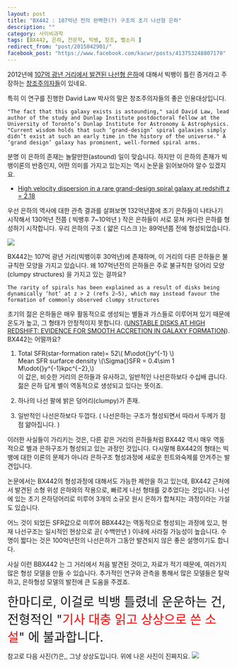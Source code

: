 ```yaml
---
layout: post
title: "BX442 : 107억년 전의 완벽한(?) 구조의 초기 나선형 은하"
description: ""
category: 사이비과학
tags: [BX442, 은하, 천문학, 빅뱅, 창조, 뻘소리 ]
redirect_from: "post/2015042901/"
facebook_post: "https://www.facebook.com/kacwr/posts/413753248807170"
---
```


2012년에 [107억 광년 거리에서 발견된 나선형 은하](http://newsroom.ucla.edu/releases/astronomers-report-the-earliest-236446)에 대해서 빅뱅이 틀린 증거라고 주장하는 [창조주의자들](https://www.youtube.com/all_comments?v=9ekg-xo4LJ4)이 있네요.

특히 이 연구를 진행한 David Law 박사의 말은 창조주의자들의 좋은 인용대상입니다.

	"The fact that this galaxy exists is astounding," said David Law, lead author of the study and Dunlap Institute postdoctoral fellow at the University of Toronto’s Dunlap Institute for Astronomy & Astrophysics. "Current wisdom holds that such ‘grand-design’ spiral galaxies simply didn’t exist at such an early time in the history of the universe." A ‘grand design’ galaxy has prominent, well-formed spiral arms.
    
분명 이 은하의 존재는 놀랄만한(astound) 일이 맞습니다. 하지만 이 은하의 존재가 빅뱅이론의 반증인지, 어떤 의미를 가지고 있는지는 역시 논문을 읽어보아야 알수 있겠지요.

* [High velocity dispersion in a rare grand-design spiral galaxy at redshift z = 2.18](http://www.nature.com/nature/journal/v487/n7407/full/nature11256.html)

우선 은하의 역사에 대한 관측 결과를 살펴보면 132억년쯤에 초기 은하들이 나타나기 시작해서 130억년 전쯤 ( 빅뱅후 7~10억년 ) 작은 은하들이 서로 뭉쳐 커다란 은하를 형성하기 시작합니다. 우리 은하의 구조 ( 얇은 디스크 )는 89억년쯤 전에 형성되었습니다. 


![](http://i.imgur.com/yezvkDv.jpg)

BX442는 107억 광년 거리(빅뱅이후 30억년)에 존재하며, 이 거리의 다른 은하들은 불규칙한 모양을 가지고 있습니다. 왜 107억년전의 은하들은 주로 불규칙한 덩어리 모양(clumpy structures) 을 가지고 있는 걸까요?

	The rarity of spirals has been explained as a result of disks being dynamically ‘hot’ at z > 2 (refs 2–5), which may instead favour the formation of commonly observed clumpy structures

초기의 젊은 은하들은 매우 활동적으로 생성되는 별들과 가스들로 이루어져 있기 때문에 온도가 높고, 그 형태가 안정적이지 못합니다.
([UNSTABLE DISKS AT HIGH REDSHIFT: EVIDENCE FOR SMOOTH ACCRETION IN GALAXY FORMATION](http://iopscience.iop.org/1538-4357/694/2/L158/)). BX442는 어떨까요?


1. Total SFR(star-formation rate)= 52\\( M\odot{}y^{-1} \\)     
Mean SFR surfarce density  \\(\Sigma{}SFR = 0.4\sim 1 M\odot{}y^{-1}kpc^{−2},\\)    
이 값은, 비슷한 거리의 은하들과 유사하고, 일반적인 나선은하보다 수십배 큽니다. 젊은 은하 답게 별이 역동적으로 생성되고 있다는 뜻이죠.

2. 하나의 나선 팔에 밝은 덩어리(clumpy)가 존재. 

4. 일반적인 나선은하보다 두껍다. ( 나선은하는 구조가 형성되면서 따라서 두께가 점점 얆아집니다. )

이러한 사실들이 가리키는 것은, 다른 같은 거리의 은하들처럼 BX442 역시 매우 역동적으로 별과 은하구조가 형성되고 있는 과정인 것입니다. 
다시말해 BX442의 형태는 빅뱅에 대한 이론의 문제가 아니라 은하구조 형성과정에 새로운 힌트와숙제를 안겨주는 발견입니다.

논문에서는 BX442의 형성과정에 대해서도 가능한 제안을 하고 있는데, BX442 근처에서 발견된 소형 위성 은하와의 작용으로, 빠르게 나선 형태를 갖추었다는 것입니다.
나선에 있는 초기 은하덩어리로 미루어 3개의 소규모 원시 은하가 합쳐지는 과정이라는 가설도 있습니다.

어느 것이 되었든 SFR값으로 미루어 BBX442는 역동적으로 형성되는 과정에 있고, 현재 나선구조는 일시적인 현상으로 곧( 수백만년 ) 이내에 사라질 가능성이 높습니다.
수명이 짧다는 것은 100억년전의 나선은하가 그동안 발견되지 않은 좋은 설명이기도 합니다.

사실 이런 BBX442 는 그 거리에서 처음 발견된 것이고, 자료가 적기 때문에, 여러가지 많은 형성 모델을 만들 수 있습니다. 추가적인 연구와 관측을 통해서 많은 모델들은 탈락하고, 은하형성 모델의 발전에 큰 도움을 주겠죠.



  <span style="font-size:2em;">한마디로, 이걸로 빅뱅 틀렸네 운운하는 건, 전형적인 "<span style="color:red;">기사 대충 읽고 상상으로 쓴 소설</span>" 에 불과합니다.</span>


참고로 다음 사진(?)은,, 그냥 상상도입니다. 위에 나온 사진이 진짜지요.
![](http://i.imgur.com/HLSDFoS.jpg)

